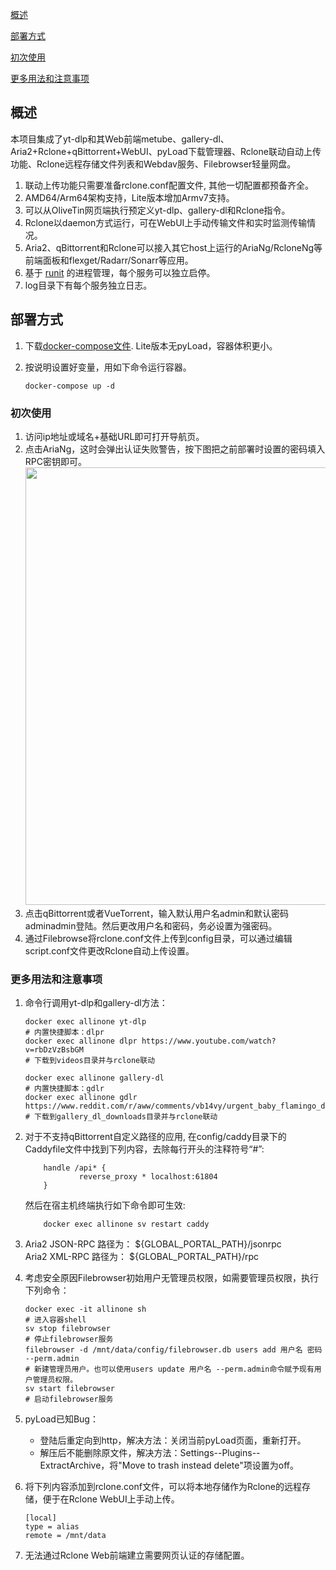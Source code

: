 [概述](#概述)

[部署方式](#部署方式)

[初次使用](#初次使用)  

[更多用法和注意事项](#更多用法和注意事项)  

## 概述

本项目集成了yt-dlp和其Web前端metube、gallery-dl、Aria2+Rclone+qBittorrent+WebUI、pyLoad下载管理器、Rclone联动自动上传功能、Rclone远程存储文件列表和Webdav服务、Filebrowser轻量网盘。

 1. 联动上传功能只需要准备rclone.conf配置文件, 其他一切配置都预备齐全。
 2. AMD64/Arm64架构支持，Lite版本增加Armv7支持。
 3. 可以从OliveTin网页端执行预定义yt-dlp、gallery-dl和Rclone指令。
 4. Rclone以daemon方式运行，可在WebUI上手动传输文件和实时监测传输情况。
 5. Aria2、qBittorrent和Rclone可以接入其它host上运行的AriaNg/RcloneNg等前端面板和flexget/Radarr/Sonarr等应用。
 6. 基于 [runit](http://smarden.org/runit/index.html) 的进程管理，每个服务可以独立启停。
 7. log目录下有每个服务独立日志。

## 部署方式

 1. 下载[docker-compose文件](https://github.com/wy580477/Leech-AIO-APP-EX/blob/docker/docker-compose.yml). Lite版本无pyLoad，容器体积更小。
 2. 按说明设置好变量，用如下命令运行容器。

        docker-compose up -d

### 初次使用

1. 访问ip地址或域名+基础URL即可打开导航页。
2. 点击AriaNg，这时会弹出认证失败警告，按下图把之前部署时设置的密码填入RPC密钥即可。
       <img src="https://user-images.githubusercontent.com/98247050/163184113-d0f09e78-01f9-4d4a-87b9-f4a9c1218253.png"  width="700"/>
3. 点击qBittorrent或者VueTorrent，输入默认用户名admin和默认密码adminadmin登陆。然后更改用户名和密码，务必设置为强密码。
4. 通过Filebrowse将rclone.conf文件上传到config目录，可以通过编辑script.conf文件更改Rclone自动上传设置。

### 更多用法和注意事项

 1. 命令行调用yt-dlp和gallery-dl方法：

        docker exec allinone yt-dlp
        # 内置快捷脚本：dlpr  
        docker exec allinone dlpr https://www.youtube.com/watch?v=rbDzVzBsbGM
        # 下载到videos目录并与rclone联动

        docker exec allinone gallery-dl
        # 内置快捷脚本：gdlr
        docker exec allinone gdlr https://www.reddit.com/r/aww/comments/vb14vy/urgent_baby_flamingo_doing_flamingo_leg/
        # 下载到gallery_dl_downloads目录并与rclone联动

 2. 对于不支持qBittorrent自定义路径的应用, 在config/caddy目录下的Caddyfile文件中找到下列内容，去除每行开头的注释符号“#”:


            handle /api* {       
                    reverse_proxy * localhost:61804
            }

    然后在宿主机终端执行如下命令即可生效:


            docker exec allinone sv restart caddy

 3. Aria2 JSON-RPC 路径为： \${GLOBAL_PORTAL_PATH}/jsonrpc     
    Aria2 XML-RPC 路径为： \${GLOBAL_PORTAL_PATH}/rpc
 4. 考虑安全原因Filebrowser初始用户无管理员权限，如需要管理员权限，执行下列命令：


        docker exec -it allinone sh
        # 进入容器shell
        sv stop filebrowser
        # 停止filebrowser服务
        filebrowser -d /mnt/data/config/filebrowser.db users add 用户名 密码 --perm.admin
        # 新建管理员用户。也可以使用users update 用户名 --perm.admin命令赋予现有用户管理员权限。
        sv start filebrowser
        # 启动filebrowser服务

 5. pyLoad已知Bug：
    - 登陆后重定向到http，解决方法：关闭当前pyLoad页面，重新打开。
    - 解压后不能删除原文件，解决方法：Settings--Plugins--ExtractArchive，将"Move to trash instead delete"项设置为off。
 6. 将下列内容添加到rclone.conf文件，可以将本地存储作为Rclone的远程存储，便于在Rclone WebUI上手动上传。


        [local]
        type = alias
        remote = /mnt/data


 7. 无法通过Rclone Web前端建立需要网页认证的存储配置。